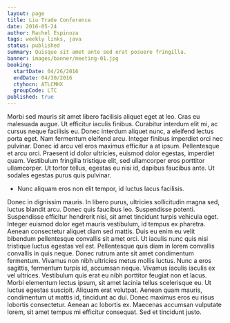 ```yaml
---
layout: page
title: Liu Trade Conference
date: 2016-05-24
author: Rachel Espinoza
tags: weekly links, java
status: published
summary: Quisque sit amet ante sed erat posuere fringilla.
banner: images/banner/meeting-01.jpg
booking:
  startDate: 04/26/2016
  endDate: 04/30/2016
  ctyhocn: ATLCMHX
  groupCode: LTC
published: true
---
```

Morbi sed mauris sit amet libero facilisis aliquet eget at leo. Cras eu malesuada augue. Ut efficitur iaculis finibus. Curabitur interdum elit mi, ac cursus neque facilisis eu. Donec interdum aliquet nunc, a eleifend lectus porta eget. Nam fermentum eleifend arcu. Integer finibus imperdiet orci nec pulvinar. Donec id arcu vel eros maximus efficitur a at ipsum. Pellentesque et arcu orci. Praesent id dolor ultricies, euismod dolor egestas, imperdiet quam. Vestibulum fringilla tristique elit, sed ullamcorper eros porttitor ullamcorper. Ut tortor tellus, egestas eu nisi id, dapibus faucibus ante. Ut sodales egestas purus quis pulvinar.

* Nunc aliquam eros non elit tempor, id luctus lacus facilisis.

Donec in dignissim mauris. In libero purus, ultricies sollicitudin magna sed, luctus blandit arcu. Donec quis faucibus leo. Suspendisse potenti. Suspendisse efficitur hendrerit nisi, sit amet tincidunt turpis vehicula eget. Integer euismod dolor eget mauris vestibulum, id tempus ex pharetra. Aenean consectetur aliquet diam sed mattis.
Duis eu enim eu velit bibendum pellentesque convallis sit amet orci. Ut iaculis nunc quis nisi tristique luctus egestas vel est. Pellentesque quis diam in lorem convallis convallis in quis neque. Donec rutrum ante sit amet condimentum fermentum. Vivamus non nibh ultricies metus mollis luctus. Nunc a eros sagittis, fermentum turpis id, accumsan neque. Vivamus iaculis iaculis ex vel ultrices. Vestibulum quis erat eu nibh porttitor feugiat non et lacus. Morbi elementum lectus ipsum, sit amet lacinia tellus scelerisque eu. Ut luctus egestas suscipit. Aliquam erat volutpat. Aenean quam mauris, condimentum ut mattis id, tincidunt ac dui. Donec maximus eros eu risus lobortis consectetur. Aenean ac lobortis ex. Maecenas accumsan vulputate lorem, sit amet tempus mi efficitur consequat. Sed et tincidunt justo.
